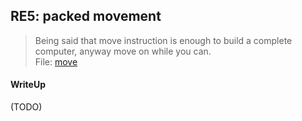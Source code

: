 ## RE5: packed movement

> Being said that move instruction is enough to build a complete computer, anyway move on while you can. <br>
> File: [move](./lib/move)

#### WriteUp

(TODO)
